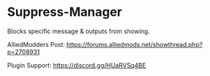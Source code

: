 # Suppress-Manager
Blocks specific message &amp; outputs from showing.

AlliedModders Post: https://forums.alliedmods.net/showthread.php?p=2708931

Plugin Support: https://discord.gg/HUaRVSq4BE
